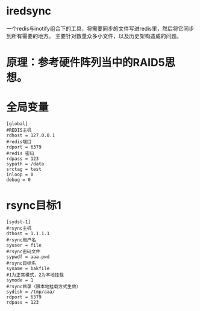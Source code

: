 # iredsync

一个redis与inotify组合下的工具，将需要同步的文件写进redis里，然后将它同步到所有需要的地方。
主要针对数量众多小文件，以及历史架构造成的问题。
	
# 原理：参考硬件阵列当中的RAID5思想。

# 全局变量
	[global]
	#REDIS主机
	rdhost = 127.0.0.1
	#redis端口
	rdport = 6379
	#redis 密码
	rdpass = 123
	sypath = /data
	srctag = test
	inloop = 0
	debug = 0
	
# rsync目标1
	[sydst-1]
	#rsync主机
	dthost = 1.1.1.1
	#rsync用户名
	syuser = file
	#rsync密码文件
	sypwdf = aaa.pwd
	#rsync目标名
	syname = bakfile
	#1为正常模式，2为本地挂载
	symode = 1
	#rsync目录（限本地挂载方式生效）
	sydisk = /tmp/aaa/
	rdport = 6379
	rdpass = 123

